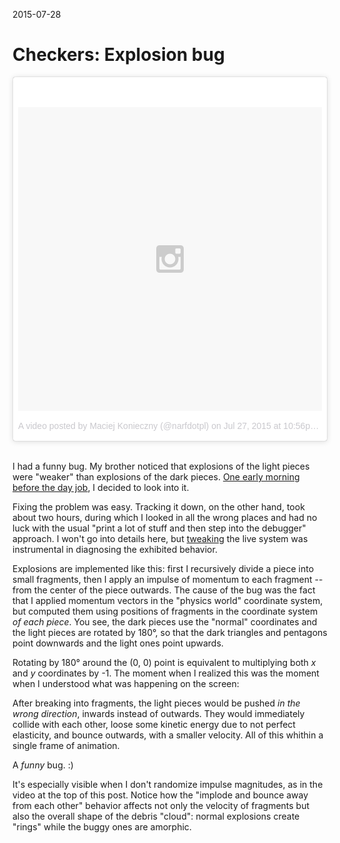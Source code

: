 2015-07-28

Checkers: Explosion bug
=======================

<blockquote class="instagram-media" data-instgrm-version="4" style=" background:#FFF; border:0; border-radius:3px; box-shadow:0 0 1px 0 rgba(0,0,0,0.5),0 1px 10px 0 rgba(0,0,0,0.15); margin: 1px; max-width:658px; padding:0; width:99.375%; width:-webkit-calc(100% - 2px); width:calc(100% - 2px);"><div style="padding:8px;"> <div style=" background:#F8F8F8; line-height:0; margin-top:40px; padding:50% 0; text-align:center; width:100%;"> <div style=" background:url(data:image/png;base64,iVBORw0KGgoAAAANSUhEUgAAACwAAAAsCAMAAAApWqozAAAAGFBMVEUiIiI9PT0eHh4gIB4hIBkcHBwcHBwcHBydr+JQAAAACHRSTlMABA4YHyQsM5jtaMwAAADfSURBVDjL7ZVBEgMhCAQBAf//42xcNbpAqakcM0ftUmFAAIBE81IqBJdS3lS6zs3bIpB9WED3YYXFPmHRfT8sgyrCP1x8uEUxLMzNWElFOYCV6mHWWwMzdPEKHlhLw7NWJqkHc4uIZphavDzA2JPzUDsBZziNae2S6owH8xPmX8G7zzgKEOPUoYHvGz1TBCxMkd3kwNVbU0gKHkx+iZILf77IofhrY1nYFnB/lQPb79drWOyJVa/DAvg9B/rLB4cC+Nqgdz/TvBbBnr6GBReqn/nRmDgaQEej7WhonozjF+Y2I/fZou/qAAAAAElFTkSuQmCC); display:block; height:44px; margin:0 auto -44px; position:relative; top:-22px; width:44px;"></div></div><p style=" color:#c9c8cd; font-family:Arial,sans-serif; font-size:14px; line-height:17px; margin-bottom:0; margin-top:8px; overflow:hidden; padding:8px 0 7px; text-align:center; text-overflow:ellipsis; white-space:nowrap;"><a href="https://instagram.com/p/5qzsJHF8Rl/" style=" color:#c9c8cd; font-family:Arial,sans-serif; font-size:14px; font-style:normal; font-weight:normal; line-height:17px; text-decoration:none;" target="_top">A video posted by Maciej Konieczny (@narfdotpl)</a> on <time style=" font-family:Arial,sans-serif; font-size:14px; line-height:17px;" datetime="2015-07-28T05:56:16+00:00">Jul 27, 2015 at 10:56pm PDT</time></p></div></blockquote>
<script async defer src="//platform.instagram.com/en_US/embeds.js"></script>

<br/>

I had a funny bug.  My brother noticed that explosions of the light
pieces were "weaker" than explosions of the dark pieces.  [One early
morning before the day job][everyday], I decided to look into it.

  [everyday]: http://ejohn.org/blog/write-code-every-day/

Fixing the problem was easy.  Tracking it down, on the other hand, took
about two hours, during which I looked in all the wrong places and had
no luck with the usual "print a lot of stuff and then step into the
debugger" approach.  I won't go into details here, but [tweaking][] the
live system was instrumental in diagnosing the exhibited behavior.

  [tweaking]: /posts/checkers-development-panel

Explosions are implemented like this: first I recursively divide a
piece into small fragments, then I apply an impulse of momentum to each
fragment -- from the center of the piece outwards.  The cause of the
bug was the fact that I applied momentum vectors in the "physics world"
coordinate system, but computed them using positions of fragments in
the coordinate system *of each piece*.  You see, the dark pieces use
the "normal" coordinates and the light pieces are rotated by 180°, so
that the dark triangles and pentagons point downwards and the light ones
point upwards.

Rotating by 180° around the (0,&nbsp;0) point is equivalent to
multiplying both *x* and *y* coordinates by -1.  The moment when I
realized this was the moment when I understood what was happening on
the screen:

After breaking into fragments, the light pieces would be pushed *in the
wrong direction*, inwards instead of outwards.  They would immediately
collide with each other, loose some kinetic energy due to not perfect
elasticity, and bounce outwards, with a smaller velocity.  All of this
whithin a single frame of animation.

A *funny* bug. :)

It's especially visible when I don't randomize impulse magnitudes, as
in the video at the top of this post.  Notice how the "implode and
bounce away from each other" behavior affects not only the velocity
of fragments but also the overall shape of the debris "cloud": normal
explosions create "rings" while the buggy ones are amorphic.
